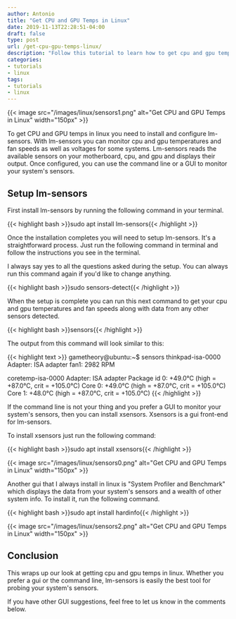 ```yaml
---
author: Antonio
title: "Get CPU and GPU Temps in Linux"
date: 2019-11-13T22:28:51-04:00
draft: false
type: post
url: /get-cpu-gpu-temps-linux/
description: "Follow this tutorial to learn how to get cpu and gpu temps in linux. We will use lm-sensors on the command line and GUI to read your system's sensors to determine cpu and gpu temps along with fan speeds and other info."
categories:
- tutorials
- linux
tags:
- tutorials
- linux
---
```


{{< image src="/images/linux/sensors1.png" alt="Get CPU and GPU Temps in Linux" width="150px" >}}

To get CPU and GPU temps in linux you need to install and configure lm-sensors. With lm-sensors you can monitor cpu and gpu temperatures and fan speeds as well as voltages for some systems. Lm-sensors reads the available sensors on your motherboard, cpu, and gpu and displays their output. Once configured, you can use the command line or a GUI to monitor your system's sensors.

<!--more-->

## **Setup lm-sensors**

First install lm-sensors by running the following command in your terminal.

{{< highlight bash >}}sudo apt install lm-sensors{{< /highlight >}}

Once the installation completes you will need to setup lm-sensors. It's a straightforward process. Just run the following command in terminal and follow the instructions you see in the terminal.

I always say yes to all the questions asked during the setup. You can always run this command again if you'd like to change anything.

{{< highlight bash >}}sudo sensors-detect{{< /highlight >}}

When the setup is complete you can run this next command to get your cpu and gpu temperatures and fan speeds along with data from any other sensors detected.

{{< highlight bash >}}sensors{{< /highlight >}}

The output from this command will look similar to this:

{{< highlight text >}}
gametheory@ubuntu:~$ sensors
thinkpad-isa-0000
Adapter: ISA adapter
fan1:        2982 RPM

coretemp-isa-0000
Adapter: ISA adapter
Package id 0:  +49.0°C  (high = +87.0°C, crit = +105.0°C)
Core 0:        +49.0°C  (high = +87.0°C, crit = +105.0°C)
Core 1:        +48.0°C  (high = +87.0°C, crit = +105.0°C)
{{< /highlight >}}

If the command line is not your thing and you prefer a GUI to monitor your system's sensors, then you can install xsensors. Xsensors is a gui front-end for lm-sensors.

To install xsensors just run the following command:

{{< highlight bash >}}sudo apt install xsensors{{< /highlight >}}

{{< image src="/images/linux/sensors0.png" alt="Get CPU and GPU Temps in Linux" width="150px" >}}

Another gui that I always install in linux is "System Profiler and Benchmark" which displays the data from your system's sensors and a wealth of other system info. To install it, run the following command.

{{< highlight bash >}}sudo apt install hardinfo{{< /highlight >}}

{{< image src="/images/linux/sensors2.png" alt="Get CPU and GPU Temps in Linux" width="150px" >}}

## **Conclusion**

This wraps up our look at getting cpu and gpu temps in linux. Whether you prefer a gui or the command line, lm-sensors is easily the best tool for probing your system's sensors.

If you have other GUI suggestions, feel free to let us know in the comments below.
